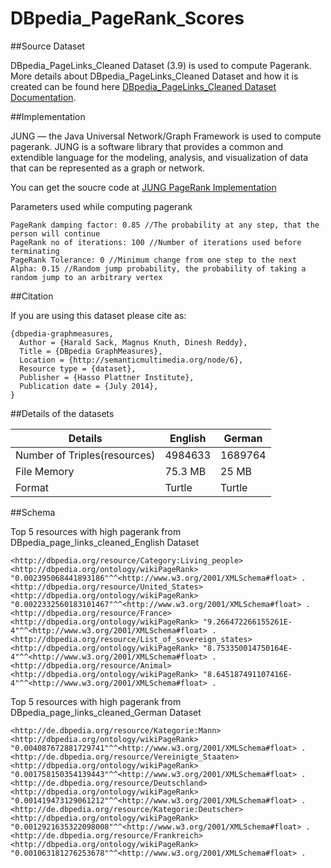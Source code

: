 DBpedia_PageRank_Scores
================

##Source Dataset


DBpedia_PageLinks_Cleaned Dataset (3.9) is used to compute Pagerank. More details about DBpedia_PageLinks_Cleaned Dataset and how it is created can be found here [DBpedia_PageLinks_Cleaned Dataset Documentation](http://semanticmultimedia.org/node/6).


##Implementation

JUNG — the Java Universal Network/Graph Framework is used to compute pagerank. JUNG is a software library that provides a common and extendible language for the modeling, analysis, and visualization of data that can be represented as a graph or network. 

You can get the soucre code at [JUNG PageRank Implementation](https://github.com/dineshreddykdp/JungGraphMeasures)

Parameters used while computing pagerank

```
PageRank damping factor: 0.85 //The probability at any step, that the person will continue
PageRank no of iterations: 100 //Number of iterations used before terminating
PageRank Tolerance: 0 //Minimum change from one step to the next
Alpha: 0.15 //Random jump probability, the probability of taking a random jump to an arbitrary vertex
```
##Citation

If you are using this dataset please cite as:

```
{dbpedia-graphmeasures,
  Author = {Harald Sack, Magnus Knuth, Dinesh Reddy},
  Title = {DBpedia GraphMeasures},
  Location = {http://semanticmultimedia.org/node/6},
  Resource type = {dataset},
  Publisher = {Hasso Plattner Institute},
  Publication date = {July 2014},
}
```
##Details of the datasets


Details | English | German
------- | ------- | ------
Number of Triples(resources) | 4984633 | 1689764
File Memory | 75.3 MB | 25 MB
Format | Turtle | Turtle



##Schema 


Top 5 resources with high pagerank from DBpedia_page_links_cleaned_English Dataset

```
<http://dbpedia.org/resource/Category:Living_people> <http://dbpedia.org/ontology/wikiPageRank> "0.002395068441893186"^^<http://www.w3.org/2001/XMLSchema#float> .
<http://dbpedia.org/resource/United_States> <http://dbpedia.org/ontology/wikiPageRank> "0.0022332560183101467"^^<http://www.w3.org/2001/XMLSchema#float> .
<http://dbpedia.org/resource/France> <http://dbpedia.org/ontology/wikiPageRank> "9.266472266155261E-4"^^<http://www.w3.org/2001/XMLSchema#float> .
<http://dbpedia.org/resource/List_of_sovereign_states> <http://dbpedia.org/ontology/wikiPageRank> "8.753350014750164E-4"^^<http://www.w3.org/2001/XMLSchema#float> .
<http://dbpedia.org/resource/Animal> <http://dbpedia.org/ontology/wikiPageRank> "8.645187491107416E-4"^^<http://www.w3.org/2001/XMLSchema#float> .
```

Top 5 resources with high pagerank from DBpedia_page_links_cleaned_German Dataset

```
<http://de.dbpedia.org/resource/Kategorie:Mann> <http://dbpedia.org/ontology/wikiPageRank> "0.004087672881729741"^^<http://www.w3.org/2001/XMLSchema#float> .
<http://de.dbpedia.org/resource/Vereinigte_Staaten> <http://dbpedia.org/ontology/wikiPageRank> "0.001758150354139443"^^<http://www.w3.org/2001/XMLSchema#float> .
<http://de.dbpedia.org/resource/Deutschland> <http://dbpedia.org/ontology/wikiPageRank> "0.001419473129061212"^^<http://www.w3.org/2001/XMLSchema#float> .
<http://de.dbpedia.org/resource/Kategorie:Deutscher> <http://dbpedia.org/ontology/wikiPageRank> "0.0012921635322098008"^^<http://www.w3.org/2001/XMLSchema#float> .
<http://de.dbpedia.org/resource/Frankreich> <http://dbpedia.org/ontology/wikiPageRank> "0.001063181276253678"^^<http://www.w3.org/2001/XMLSchema#float> .
```
